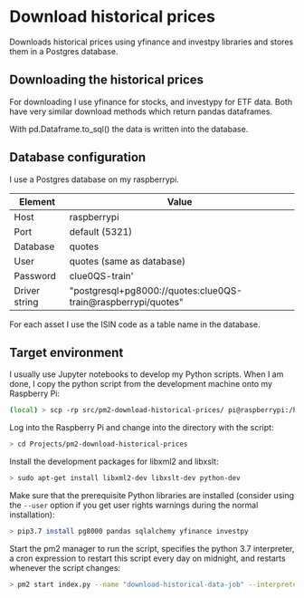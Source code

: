 # Download historical prices
Downloads historical prices using yfinance and investpy libraries and stores them in a Postgres database.


## Downloading the historical prices
For downloading I use yfinance for stocks, and investypy for ETF data. Both have very similar download methods which return pandas dataframes. 

With pd.Dataframe.to_sql() the data is written into the database.


## Database configuration
I use a Postgres database on my raspberrypi.

| Element       | Value                                                         |
| ------------- | ------------------------------------------------------------- |
| Host          | raspberrypi                                                   |
| Port          | default (5321)                                                |
| Database      | quotes                                                        |
| User          | quotes (same as database)                                     |
| Password      | clue0QS-train'                                                |
| Driver string | "postgresql+pg8000://quotes:clue0QS-train@raspberrypi/quotes" |

For each asset I use the ISIN code as a table name in the database.


## Target environment

I usually use Jupyter notebooks to develop my Python scripts. When I am done, I copy the python script from the development machine onto my Raspberry Pi:

```sh
(local) > scp -rp src/pm2-download-historical-prices/ pi@raspberrypi:/home/pi/Projects
```



Log into the Raspberry Pi and change into the directory with the script:
```sh
> cd Projects/pm2-download-historical-prices
```

Install the development packages for libxml2 and libxslt:
```sh
> sudo apt-get install libxml2-dev libxslt-dev python-dev
```

Make sure that the prerequisite Python libraries are installed (consider using the `--user` option if you get user rights warnings during the normal installation):
```sh
> pip3.7 install pg8000 pandas sqlalchemy yfinance investpy
```

Start the pm2 manager to run the script, specifies the python 3.7 interpreter, a cron expression to restart this script every day on midnight, and restarts whenever the script changes:

```sh
> pm2 start index.py --name "download-historical-data-job" --interpreter=/usr/local/bin/python3.7 --cron "59 23 * * 1-6" --watch 
``` 